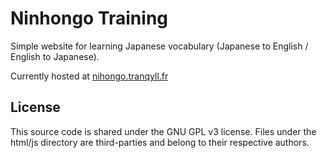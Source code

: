 Ninhongo Training
===============

Simple website for learning Japanese vocabulary (Japanese to English / English to Japanese).

Currently hosted at [nihongo.tranqyll.fr](https://nihongo.tranqyll.fr)

License
-------

This source code is shared under the GNU GPL v3 license.
Files under the html/js directory are third-parties and belong to their respective authors.
